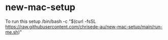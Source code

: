 # new-mac-setup

To run this setup
/bin/bash -c "$(curl -fsSL https://raw.githubusercontent.com/chrisede-au/new-mac-setup/main/run-me.sh)"
